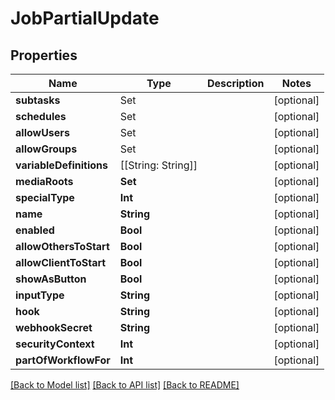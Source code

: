 # JobPartialUpdate

## Properties

Name | Type | Description | Notes
------------ | ------------- | ------------- | -------------
**subtasks** | Set<SubtaskReference> |  | [optional] 
**schedules** | Set<ScheduleReference> |  | [optional] 
**allowUsers** | Set<ElementsUserReference> |  | [optional] 
**allowGroups** | Set<ElementsGroupReference> |  | [optional] 
**variableDefinitions** | [[String: String]] |  | [optional] 
**mediaRoots** | **Set<Int>** |  | [optional] 
**specialType** | **Int** |  | [optional] 
**name** | **String** |  | [optional] 
**enabled** | **Bool** |  | [optional] 
**allowOthersToStart** | **Bool** |  | [optional] 
**allowClientToStart** | **Bool** |  | [optional] 
**showAsButton** | **Bool** |  | [optional] 
**inputType** | **String** |  | [optional] 
**hook** | **String** |  | [optional] 
**webhookSecret** | **String** |  | [optional] 
**securityContext** | **Int** |  | [optional] 
**partOfWorkflowFor** | **Int** |  | [optional] 

[[Back to Model list]](../#documentation-for-models) [[Back to API list]](../#documentation-for-api-endpoints) [[Back to README]](../)


